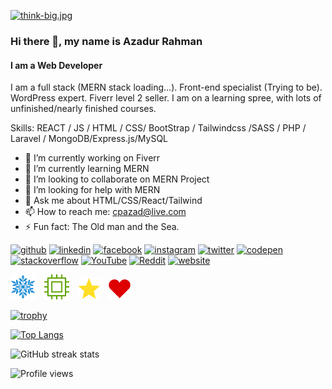 [![think-big.jpg](https://i.postimg.cc/MG29kV0p/think-big.jpg)](https://postimg.cc/YvR6Y4y5)
### Hi there 👋, my name is Azadur Rahman
#### I am a Web Developer


I am a full stack (MERN stack loading...). Front-end specialist (Trying to be). WordPress expert. Fiverr level 2 seller. I am on a learning spree, with lots of unfinished/nearly finished courses.  

Skills:  REACT / JS / HTML / CSS/ BootStrap / Tailwindcss /SASS / PHP / Laravel / MongoDB/Express.js/MySQL

- 🔭 I’m currently working on Fiverr 
- 🌱 I’m currently learning MERN 
- 👯 I’m looking to collaborate on MERN Project 
- 🤔 I’m looking for help with MERN 
- 💬 Ask me about HTML/CSS/React/Tailwind 
- 📫 How to reach me: cpazad@live.com 
- ⚡ Fun fact: The Old man and the Sea.  


[<img src='https://cdn.jsdelivr.net/npm/simple-icons@3.0.1/icons/github.svg' alt='github' height='40'>](https://github.com/cpazad)  [<img src='https://cdn.jsdelivr.net/npm/simple-icons@3.0.1/icons/linkedin.svg' alt='linkedin' height='40'>](https://www.linkedin.com/in/cpazad/)  [<img src='https://cdn.jsdelivr.net/npm/simple-icons@3.0.1/icons/facebook.svg' alt='facebook' height='40'>](https://www.facebook.com/#)  [<img src='https://cdn.jsdelivr.net/npm/simple-icons@3.0.1/icons/instagram.svg' alt='instagram' height='40'>](https://www.instagram.com/#/)  [<img src='https://cdn.jsdelivr.net/npm/simple-icons@3.0.1/icons/twitter.svg' alt='twitter' height='40'>](https://twitter.com/#)  [<img src='https://cdn.jsdelivr.net/npm/simple-icons@3.0.1/icons/codepen.svg' alt='codepen' height='40'>](https://codepen.io/#)  [<img src='https://cdn.jsdelivr.net/npm/simple-icons@3.0.1/icons/stackoverflow.svg' alt='stackoverflow' height='40'>](https://stackoverflow.com/users/#)  [<img src='https://cdn.jsdelivr.net/npm/simple-icons@3.0.1/icons/youtube.svg' alt='YouTube' height='40'>](https://www.youtube.com/channel/#)  [<img src='https://cdn.jsdelivr.net/npm/simple-icons@3.0.1/icons/reddit.svg' alt='Reddit' height='40'>](https://www.reddit.com/user/#)  [<img src='https://cdn.jsdelivr.net/npm/simple-icons@3.0.1/icons/icloud.svg' alt='website' height='40'>](#)  

<a href='https://archiveprogram.github.com/'><img src='https://raw.githubusercontent.com/acervenky/animated-github-badges/master/assets/acbadge.gif' width='40' height='40'></a> <a href='https://docs.github.com/en/developers'><img src='https://raw.githubusercontent.com/acervenky/animated-github-badges/master/assets/devbadge.gif' width='40' height='40'></a> <a href='https://stars.github.com/'><img src='https://raw.githubusercontent.com/acervenky/animated-github-badges/master/assets/starbadge.gif' width='35' height='35'></a> <a href='https://docs.github.com/en/github/supporting-the-open-source-community-with-github-sponsors'><img src='https://raw.githubusercontent.com/acervenky/animated-github-badges/master/assets/sponsorbadge.gif' width='35' height='35'></a> 

[![trophy](https://github-profile-trophy.vercel.app/?username=cpazad)](https://github.com/ryo-ma/github-profile-trophy)

[![Top Langs](https://github-readme-stats.vercel.app/api/top-langs/?username=cpazad)](https://github.com/anuraghazra/github-readme-stats)

![GitHub streak stats](https://streak-stats.demolab.com/?user=cpazad)  

![Profile views](https://gpvc.arturio.dev/cpazad)  
